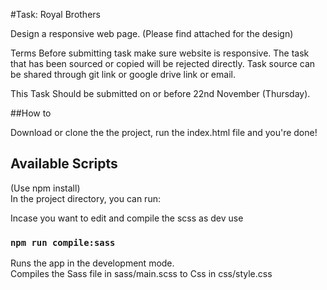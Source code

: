 #Task: Royal Brothers

Design a responsive web page. (Please find attached for the design)

Terms
Before submitting task make sure website is responsive.
The task that has been sourced or copied will be rejected directly.
Task source can be shared through git link or google drive link or email.

This Task Should be submitted on or before 22nd November (Thursday).

##How to

Download or clone the the project, run the index.html file and you're done!

## Available Scripts

(Use npm install) <br>
In the project directory, you can run:<br>

Incase you want to edit and compile the scss as dev use

### `npm run compile:sass`

Runs the app in the development mode.<br>
Compiles the Sass file in sass/main.scss to Css in css/style.css
